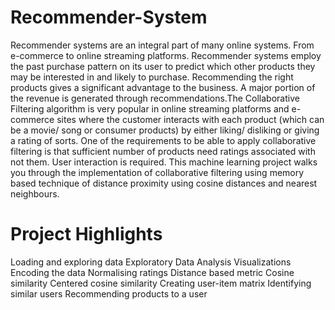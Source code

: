 # Recommender-System
Recommender systems are an integral part of many online systems. From e-commerce to online streaming platforms. Recommender systems employ the past purchase pattern 
on its user to predict which other products they may be interested in and likely to purchase. Recommending the right products gives a significant advantage to 
the business. A major portion of the revenue is generated through recommendations.The Collaborative Filtering algorithm is very popular in online streaming 
platforms and e-commerce sites where the customer interacts with each product (which can be a movie/ song or consumer products) by either liking/ disliking or 
giving a rating of sorts. One of the requirements to be able to apply collaborative filtering is that sufficient number of products need ratings associated with not them. User interaction is required.
This machine learning project walks you through the implementation of collaborative filtering using memory based technique of distance proximity using cosine distances and nearest neighbours.



# Project Highlights
Loading and exploring data
Exploratory Data Analysis
Visualizations
Encoding the data
Normalising ratings
Distance based metric
Cosine similarity
Centered cosine similarity
Creating user-item matrix
Identifying similar users
Recommending products to a user

